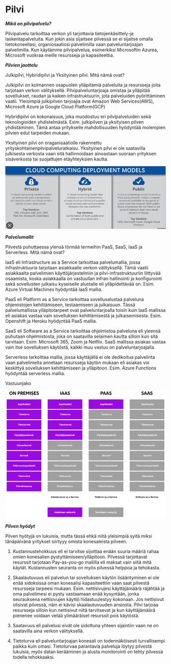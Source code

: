 # Pilvi

***Mikä on pilvipalvelu?***

Pilvipalvelu tarkoittaa verkon yli tarjottavia tietojenkäsittely-ja laskentapalveluita. Kun jokin asia sijaitsee pilvessä se ei sijaitse omalla tietokoneellasi, organiosaatiosi palvelimilla vaan palveluntarjoajan palvelimilla. Kun käytämme pilvipalvelua, esimerkiksi Microsoftin Azurea, Microsoft vuokraa meille resursseja ja kapasiteettia.

***Pilvien jaottelu***

Julkipilvi, Hybridipilvi ja Yksityinen pilvi. Mitä nämä ovat?

Julkipilvi on kolmannen osapuolen ylläpitämiä palveluita ja resursseja joita tarjotaan verkon välityksellä. Pilvipalveluntarjoaja omistaa ja ylläpitää sovellukset, raudan ja kaiken infrastruktuurin, jota palveluiden pyörittäminen vaatii. Yleisimpiä julkipilven tarjoajia ovat Amazon Web Services(AWS), Microsoft Azure ja Google Cloud Platform(GCP)

Hybridipilvi on kokonaisuus, joka muodostuu eri pilvipalveluiden sekä teknologioiden yhdistelmästä. Esim. julkipilven ja yksityisen pilven yhdistäminen. Tämä antaa yritykselle mahdollisuuden hyödyntää molempien pilvien edut tarpeiden mukaan.

Yksityinen pilvi on oraganisaatiolle rakennettu yrityskohtainenpilvipalveluratkaisu. Yksityinen pilvi ei ole saatavilla julkisesta verkosta vaan sitä hallinnoidaan ainoastaan suoraan yrityksen sisäverkosta tai suojattujen etäyhteyksien kautta.


![azure](../kuvat/azure.png)


***Palvelumallit***

Pilvestä puhuttaessa ylensä törmää termeihin PaaS, SaaS, IaaS ja Serverless. Mitä nämä ovat?

IaaS eli Infrastructure as a Service tarkoittaa palvelumallia, jossa infrastruktuuria tarjotaan asiakkaalle verkon välityksellä. Tämä vaatii asiakkaalta palvelimien käyttöjärjestelmiin ja pilvi-infrastruktuuriin liittyvää osaamista, koska asiakkaalla on vastuullan infran hallinointi ja konfigurointi sekä sovellusten julkaisu kyseiselle alustalle eli ylläpidettävää on. Esim. Azure Virtual Machines hyödyntää IaaS mallia.

PaaS eli Platform as a Service tarkoittaa sovellusalustaa palveluna ohjemistojen kehittämiseen, testaamiseen ja julkaisuun. Tässä palvelumallissa ylläpitotarpeet ovat palveluntarjoalla toisin kuin IaaS mallissa eli asiakas vastaa vain sovelluksen kehittämisestä ja julkaisemisesta. Esim. Openshift ja Heroku hyödyntää PaaS mallia.


SaaS eli Software as a Service tarkoittaa ohjelmistoa palveluna eli yleensä puhutaan ohjelmistosta, joka on saatavilla selaimen kautta silloin kun sitä tarvitaan. Esim. Microsoft 365, Zoom ja Netflix. SaaS mallissa asiakas vastaa vain itse sovelluksen käytöstä, kaikki muu vastuu on palveluntarjoajalla.

Serverless tarkoittaa mallia, jossa käyttäjällä ei ole dedikoitua palvelinta vaan palvelimelta annetaan resursseja käytön mukaan eli asiakas voi keskittyä sovelluksen kehittämiseen ja ylläpitoon. Esim. Azure Functions hyödyntää serverless mallia.


Vastuunjako

![azure2](../kuvat/azure2.png)

***Pilven hyödyt***

Pilven hyötyjä on lukuisia, mutta tässä ehkä niitä yleisimpiä syitä miksi tänäpäivänä yritykset siirtyyy omista konesaleista pilveen.

1. Kustannustehokkuus eli ei tarvitse sijoittaa enään suuria määriä rahaa omien konesalien pystyttämiseen/ylläpitoon. Pilvessä tarjottavat resurssit tarjotaan Pay-as-you-go mallilla eli maksat vain siitä mitä käytät. Kustannusten seuranta on myös pilvessä helppoa ja tehokasta.

2. Skaalautuvuus eli palvelun tai sovelluksen käytön lisääntyminen ei ole enää sidoksissa oman konesalisi kapasiteettiin vaan saat pilvestä resursseja tarpeesi mukaan. Esim. nettisivujesi käyttäjämäärä räjähtää ja oma palvelimesi ei pysty vastaamaan enää kysyntään, jonka seurauksena nettisivujen käyttö  hidastuu/estyy kokonaan. Jos nettisivut olisivat pilvessä, näin ei kävisi skaalautuvuuden ansiosta. Pilvi tarjoaa resursseja silloin kun nettisivut niitä tarvitsevat ja kun käyttäjämäärä pienenee voidaan vetää ylimääräiset resurssit pois käytöstä.

3. Saatavuus eli palvelusi eivät ole sidottuna yhteen sijaintiin vaan ne on saatavilla aina verkon välityksellä.

4. Tietoturva  eli palveluntarjoajan konesali on todennäköisesti turvallisempi paikka kuin omasi. Tietoturvaa parantavia palveluja löytyy pilvestä lukuisia, myös datan kerääminen ja alusta monitorointi on tehty pilvessä todella tehokkaaksi.

